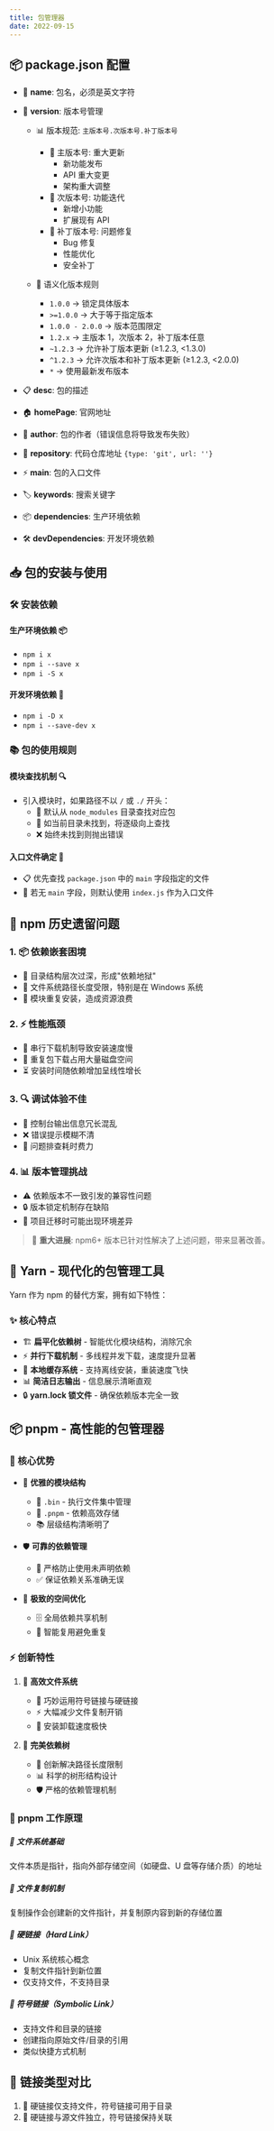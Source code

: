 ```yaml
---
title: 包管理器
date: 2022-09-15
---
```


## 📦 package.json 配置

- 📝 **name**: 包名，必须是英文字符
- 🔢 **version**: 版本号管理

    - 📊 版本规范: `主版本号.次版本号.补丁版本号`

        - 🚀 主版本号: 重大更新
            - 新功能发布
            - API 重大变更
            - 架构重大调整
        - 🔨 次版本号: 功能迭代
            - 新增小功能
            - 扩展现有 API
        - 🐛 补丁版本号: 问题修复
            - Bug 修复
            - 性能优化
            - 安全补丁

    - 📝 语义化版本规则
        - `1.0.0` → 锁定具体版本
        - `>=1.0.0` → 大于等于指定版本
        - `1.0.0 - 2.0.0` → 版本范围限定
        - `1.2.x` → 主版本 1，次版本 2，补丁版本任意
        - `~1.2.3` → 允许补丁版本更新 (≥1.2.3, <1.3.0)
        - `^1.2.3` → 允许次版本和补丁版本更新 (≥1.2.3, <2.0.0)
        - `*` → 使用最新发布版本

- 📋 **desc**: 包的描述
- 🏠 **homePage**: 官网地址
- 👤 **author**: 包的作者（错误信息将导致发布失败）
- 📂 **repository**: 代码仓库地址 `{type: 'git', url: ''}`
- ⚡ **main**: 包的入口文件
- 🏷️ **keywords**: 搜索关键字
- 📦 **dependencies**: 生产环境依赖
- 🛠️ **devDependencies**: 开发环境依赖

## 📥 包的安装与使用

### 🛠️ 安装依赖

#### 生产环境依赖 📦

- `npm i x`
- `npm i --save x`
- `npm i -S x`

#### 开发环境依赖 🔧

- `npm i -D x`
- `npm i --save-dev x`

### 📚 包的使用规则

#### 模块查找机制 🔍

- 引入模块时，如果路径不以 `/` 或 `./` 开头：
    - 🔎 默认从 `node_modules` 目录查找对应包
    - 📂 如当前目录未找到，将逐级向上查找
    - ❌ 始终未找到则抛出错误

#### 入口文件确定 📄

- 📋 优先查找 `package.json` 中的 `main` 字段指定的文件
- 📎 若无 `main` 字段，则默认使用 `index.js` 作为入口文件

## 🚨 npm 历史遗留问题

### 1. 📦 依赖嵌套困境

- 🌲 目录结构层次过深，形成"依赖地狱"
- 📏 文件系统路径长度受限，特别是在 Windows 系统
- 🔄 模块重复安装，造成资源浪费

### 2. ⚡ 性能瓶颈

- 🐢 串行下载机制导致安装速度慢
- 💾 重复包下载占用大量磁盘空间
- ⏳ 安装时间随依赖增加呈线性增长

### 3. 🔍 调试体验不佳

- 📝 控制台输出信息冗长混乱
- ❌ 错误提示模糊不清
- 🔎 问题排查耗时费力

### 4. 📊 版本管理挑战

- ⚠️ 依赖版本不一致引发的兼容性问题
- 🔒 版本锁定机制存在缺陷
- 🔄 项目迁移时可能出现环境差异

> 🎉 **重大进展**: npm6+ 版本已针对性解决了上述问题，带来显著改善。

## 🧶 Yarn - 现代化的包管理工具

Yarn 作为 npm 的替代方案，拥有如下特性：

### ✨ 核心特点

- 🏗️ **扁平化依赖树** - 智能优化模块结构，消除冗余
- ⚡ **并行下载机制** - 多线程并发下载，速度提升显著
- 💾 **本地缓存系统** - 支持离线安装，重装速度飞快
- 📊 **简洁日志输出** - 信息展示清晰直观
- 🔒 **yarn.lock 锁文件** - 确保依赖版本完全一致

## 📦 pnpm - 高性能的包管理器

### 🌟 核心优势

- 📁 **优雅的模块结构**

    - 🔧 `.bin` - 执行文件集中管理
    - 📂 `.pnpm` - 依赖高效存储
    - 📚 层级结构清晰明了

- 🛡️ **可靠的依赖管理**

    - 🚫 严格防止使用未声明依赖
    - ✅ 保证依赖关系准确无误

- 💎 **极致的空间优化**
    - 🗄️ 全局依赖共享机制
    - 🔄 智能复用避免重复

### ⚡ 创新特性

1. 🚀 **高效文件系统**

    - 🔗 巧妙运用符号链接与硬链接
    - ⚡ 大幅减少文件复制开销
    - 🎯 安装卸载速度极快

2. 🌳 **完美依赖树**
    - 🔗 创新解决路径长度限制
    - 📊 科学的树形结构设计
    - 🛡️ 严格的依赖管理机制

### 🔧 pnpm 工作原理

##### 📄 文件系统基础

文件本质是指针，指向外部存储空间（如硬盘、U 盘等存储介质）的地址

##### 📝 文件复制机制

复制操作会创建新的文件指针，并复制原内容到新的存储位置

##### 🔗 硬链接（Hard Link）

- Unix 系统核心概念
- 复制文件指针到新位置
- 仅支持文件，不支持目录

##### 🔗 符号链接（Symbolic Link）

- 支持文件和目录的链接
- 创建指向原始文件/目录的引用
- 类似快捷方式机制

## 🔄 链接类型对比

1. 📌 硬链接仅支持文件，符号链接可用于目录
2. 🔗 硬链接与源文件独立，符号链接保持关联
